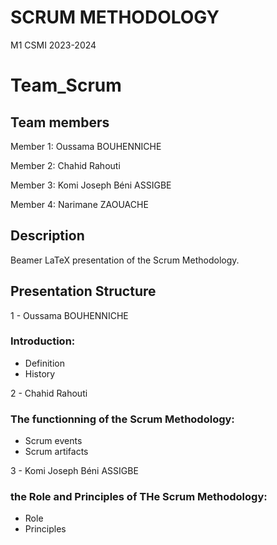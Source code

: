 # SCRUM METHODOLOGY
M1 CSMI 2023-2024

# Team_Scrum

## Team members 

  Member 1: Oussama BOUHENNICHE

  Member 2: Chahid Rahouti

  Member 3: Komi Joseph Béni ASSIGBE

  Member 4: Narimane ZAOUACHE
## Description
Beamer LaTeX presentation of the Scrum Methodology. 
## Presentation Structure

1 - Oussama BOUHENNICHE
### Introduction:
  - Definition
  - History

2 - Chahid Rahouti
### The functionning of the Scrum Methodology:
  - Scrum events
  - Scrum artifacts
  
3 - Komi Joseph Béni ASSIGBE

### the Role and Principles of THe Scrum Methodology:
  - Role
  - Principles
<!-- 4 - 
### Introduction:
  - Definition
  - History -->

